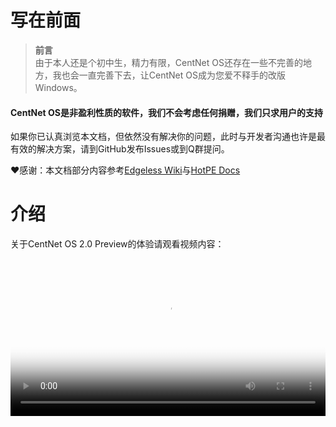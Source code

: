 # 写在前面
><strong>前言</strong><br>
>由于本人还是个初中生，精力有限，CentNet OS还存在一些不完善的地方，我也会一直完善下去，让CentNet OS成为您爱不释手的改版Windows。

#### <p>CentNet OS是非盈利性质的软件，我们不会考虑任何捐赠，我们只求用户的支持</p>

如果你已认真浏览本文档，但依然没有解决你的问题，此时与开发者沟通也许是最有效的解决方案，请到GitHub发布Issues或到Q群提问。

❤️感谢：本文档部分内容参考<a href="https://wiki.edgeless.top/v2/" target="_blank" rel="noreferrer">Edgeless Wiki</a>与<a href="https://docs.hotpe.top/" target="_blank" rel="noreferrer">HotPE Docs</a>

# 介绍
关于CentNet OS 2.0 Preview的体验请观看视频内容：

<video src="[https://upos-sz-mirrorali.bilivideo.com/upgcxcode/77/98/500001643889877/500001643889877-1-16.mp4](https://upos-sz-mirrorali.bilivideo.com/upgcxcode/77/98/500001643889877/500001643889877-1-16.mp4)" style="width: 100%;" controls="controls" poster="https://centnet-os.top/upload/屏幕截图%202024-08-09%20213733.png"></video>

